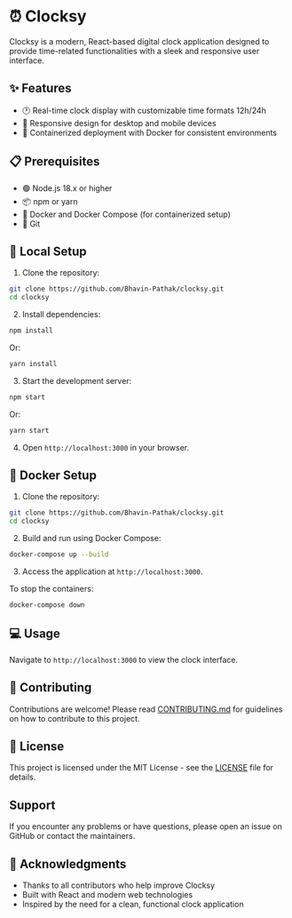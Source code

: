 # ⏰ Clocksy

Clocksy is a modern, React-based digital clock application designed to provide time-related functionalities with a sleek and responsive user interface.

## ✨ Features

- 🕐 Real-time clock display with customizable time formats 12h/24h
- 📱 Responsive design for desktop and mobile devices
- 🐳 Containerized deployment with Docker for consistent environments

## 📋 Prerequisites

- 🟢 Node.js 18.x or higher
- 📦 npm or yarn
- 🐳 Docker and Docker Compose (for containerized setup)
- 📂 Git

## 🚀 Local Setup

1. Clone the repository:

```bash
git clone https://github.com/Bhavin-Pathak/clocksy.git
cd clocksy
```

2. Install dependencies:

```bash
npm install
```

Or:

```bash
yarn install
```

3. Start the development server:

```bash
npm start
```

Or:

```bash
yarn start
```

4. Open `http://localhost:3000` in your browser.

## 🐳 Docker Setup

1. Clone the repository:

```bash
git clone https://github.com/Bhavin-Pathak/clocksy.git
cd clocksy
```

2. Build and run using Docker Compose:

```bash
docker-compose up --build
```

3. Access the application at `http://localhost:3000`.

To stop the containers:

```bash
docker-compose down
```

## 💻 Usage

Navigate to `http://localhost:3000` to view the clock interface.

## 🤝 Contributing

Contributions are welcome! Please read [CONTRIBUTING.md](CONTRIBUTING.md) for guidelines on how to contribute to this project.

## 📄 License

This project is licensed under the MIT License - see the [LICENSE](LICENSE) file for details.

## Support

If you encounter any problems or have questions, please open an issue on GitHub or contact the maintainers.

## 🙏 Acknowledgments

- Thanks to all contributors who help improve Clocksy
- Built with React and modern web technologies
- Inspired by the need for a clean, functional clock application
